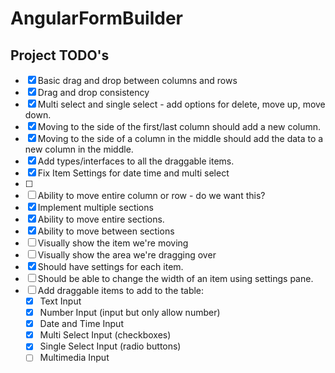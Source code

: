 # AngularFormBuilder

## Project TODO's
- [X] Basic drag and drop between columns and rows
- [X] Drag and drop consistency
- [X] Multi select and single select - add options for delete, move up, move down.
- [X] Moving to the side of the first/last column should add a new column.
- [X] Moving to the side of a column in the middle should add the data to a new column in the middle.
- [X] Add types/interfaces to all the draggable items. 
- [X] Fix Item Settings for date time and multi select
- [ ] 
- [ ] Ability to move entire column or row - do we want this? 
- [X] Implement multiple sections
- [X] Ability to move entire sections.
- [X] Ability to move between sections
- [ ] Visually show the item we're moving
- [ ] Visually show the area we're dragging over
- [X] Should have settings for each item. 
- [ ] Should be able to change the width of an item using settings pane. 
- [ ] Add draggable items to add to the table:
  - [X] Text Input
  - [X] Number Input (input but only allow number)
  - [X] Date and Time Input
  - [X] Multi Select Input (checkboxes)
  - [X] Single Select Input (radio buttons)
  - [ ] Multimedia Input